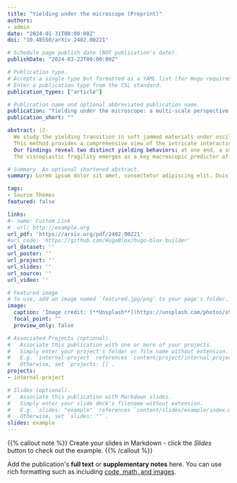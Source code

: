 ```yaml
---
title: "Yielding under the microscope (Preprint)"
authors:
- admin
date: "2024-01-31T00:00:00Z"
doi: "10.48550/arXiv.2402.00221"

# Schedule page publish date (NOT publication's date).
publishDate: "2024-03-22T00:00:00Z"

# Publication type.
# Accepts a single type but formatted as a YAML list (for Hugo requirements).
# Enter a publication type from the CSL standard.
publication_types: ["article"]

# Publication name and optional abbreviated publication name.
publication: "Yielding under the microscope: a multi-scale perspective on brittle and ductile behaviors in oscillatory shear (Preprint)"
publication_short: ""

abstract: |2-
  We study the yielding transition in soft jammed materials under oscillatory shear, employing a novel methodology that combines rheological measurements with detailed dynamical observations.
  This method provides a comprehensive view of the intricate interactions between macroscopic mechanical behavior, mesoscopic deformation patterns, and microscopic dynamics during yielding.
  Our findings reveal two distinct yielding behaviors: at one end, a smooth, uniform transition, characterized by homogeneous strain fields, and Fickian, Gaussian microscopic dynamics; at the other, a sharp transition defined by pronounced shear banding, with the dynamics within shear bands being governed exclusively by the local strain, and exhibiting non-Gaussian, cooperative nature.
  The viscoplastic fragility emerges as a key macroscopic predictor of these intricate behaviors across micro- and meso-scales, providing a new perspective to understand and quantify ductile and brittle yielding in soft materials.

# Summary. An optional shortened abstract.
summary: Lorem ipsum dolor sit amet, consectetur adipiscing elit. Duis posuere tellus ac convallis placerat. Proin tincidunt magna sed ex sollicitudin condimentum.

tags:
- Source Themes
featured: false

links:
#- name: Custom Link
#  url: http://example.org
url_pdf: 'https://arxiv.org/pdf/2402.00221'
#url_code: 'https://github.com/HugoBlox/hugo-blox-builder'
url_dataset: ''
url_poster: ''
url_project: ''
url_slides: ''
url_source: ''
url_video: ''

# Featured image
# To use, add an image named `featured.jpg/png` to your page's folder. 
image:
  caption: 'Image credit: [**Unsplash**](https://unsplash.com/photos/s9CC2SKySJM)'
  focal_point: ""
  preview_only: false

# Associated Projects (optional).
#   Associate this publication with one or more of your projects.
#   Simply enter your project's folder or file name without extension.
#   E.g. `internal-project` references `content/project/internal-project/index.md`.
#   Otherwise, set `projects: []`.
projects:
- internal-project

# Slides (optional).
#   Associate this publication with Markdown slides.
#   Simply enter your slide deck's filename without extension.
#   E.g. `slides: "example"` references `content/slides/example/index.md`.
#   Otherwise, set `slides: ""`.
slides: example
---
```


{{% callout note %}}
Create your slides in Markdown - click the *Slides* button to check out the example.
{{% /callout %}}

Add the publication's **full text** or **supplementary notes** here. You can use rich formatting such as including [code, math, and images](https://docs.hugoblox.com/content/writing-markdown-latex/).
